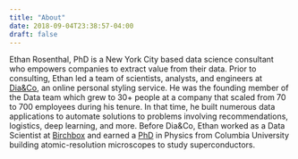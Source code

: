 ```yaml
---
title: "About"
date: 2018-09-04T23:38:57-04:00
draft: false
---
```


Ethan Rosenthal, PhD is a New York City based data science consultant who empowers companies to extract value from their data. Prior to consulting, Ethan led a team of scientists, analysts, and engineers at [Dia&Co](https://www.dia.com/), an online personal styling service. He was the founding member of the Data team which grew to 30+ people at a company that scaled from 70 to 700 employees during his tenure. In that time, he built numerous data applications to automate solutions to problems involving recommendations, logistics, deep learning, and more. Before Dia&Co, Ethan worked as a Data Scientist at [Birchbox](https://www.birchbox.com/) and earned a [PhD](https://physics.ethanrosenthal.com/) in Physics from Columbia University building atomic-resolution microscopes to study superconductors.
